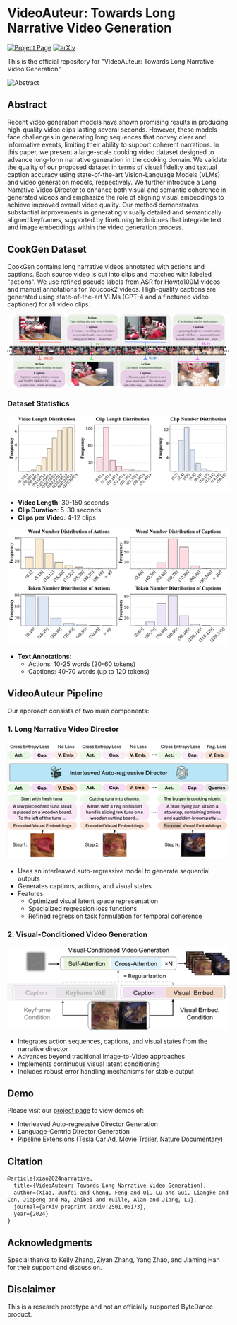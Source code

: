 # VideoAuteur: Towards Long Narrative Video Generation

[![Project Page](https://img.shields.io/badge/Project-Page-green)](https://videoauteur.github.io)
[![arXiv](https://img.shields.io/badge/arXiv-2501.06173-b31b1b)](https://arxiv.org/abs/2501.06173)

This is the official repository for "VideoAuteur: Towards Long Narrative Video Generation"


![Abstract](Figures/abstract/teaser_figure.png)

## Abstract

Recent video generation models have shown promising results in producing high-quality video clips lasting several seconds. However, these models face challenges in generating long sequences that convey clear and informative events, limiting their ability to support coherent narrations. In this paper, we present a large-scale cooking video dataset designed to advance long-form narrative generation in the cooking domain. We validate the quality of our proposed dataset in terms of visual fidelity and textual caption accuracy using state-of-the-art Vision-Language Models (VLMs) and video generation models, respectively. We further introduce a Long Narrative Video Director to enhance both visual and semantic coherence in generated videos and emphasize the role of aligning visual embeddings to achieve improved overall video quality. Our method demonstrates substantial improvements in generating visually detailed and semantically aligned keyframes, supported by finetuning techniques that integrate text and image embeddings within the video generation process.

## CookGen Dataset

CookGen contains long narrative videos annotated with actions and captions. Each source video is cut into clips and matched with labeled "actions". We use refined pseudo labels from ASR for Howto100M videos and manual annotations for Youcook2 videos. High-quality captions are generated using state-of-the-art VLMs (GPT-4 and a finetuned video captioner) for all video clips.

![Dataset Pipeline](Figures/dataset_info/cookgen_dataset.png)

### Dataset Statistics
![Video Statistics](Figures/dataset_info/video_clip_distribution.png)
- **Video Length**: 30-150 seconds
- **Clip Duration**: 5-30 seconds
- **Clips per Video**: 4-12 clips

![Text Statistics](Figures/dataset_info/word_and_token_number_distribution.png)
- **Text Annotations**:
  - Actions: 10-25 words (20-60 tokens)
  - Captions: 40-70 words (up to 120 tokens)

## VideoAuteur Pipeline

Our approach consists of two main components:

### 1. Long Narrative Video Director
![Director Model](Figures/method/interleaved_director/interleaved_model.png)
- Uses an interleaved auto-regressive model to generate sequential outputs
- Generates captions, actions, and visual states
- Features:
  - Optimized visual latent space representation
  - Specialized regression loss functions
  - Refined regression task formulation for temporal coherence

### 2. Visual-Conditioned Video Generation
![Visual Generation](Figures/method/visual_conditioned_video_generation/visual_conditioned_video_generation.png)
- Integrates action sequences, captions, and visual states from the narrative director
- Advances beyond traditional Image-to-Video approaches
- Implements continuous visual latent conditioning
- Includes robust error handling mechanisms for stable output

## Demo

Please visit our [project page](https://videoauteur.github.io) to view demos of:
- Interleaved Auto-regressive Director Generation
- Language-Centric Director Generation
- Pipeline Extensions (Tesla Car Ad, Movie Trailer, Nature Documentary)

## Citation
```
@article{xiao2024narrative,
  title={VideoAuteur: Towards Long Narrative Video Generation},
  author={Xiao, Junfei and Cheng, Feng and Qi, Lu and Gui, Liangke and Cen, Jiepeng and Ma, Zhibei and Yuille, Alan and Jiang, Lu},
  journal={arXiv preprint arXiv:2501.06173},
  year={2024}
}
```

## Acknowledgments

Special thanks to Kelly Zhang, Ziyan Zhang, Yang Zhao, and Jiaming Han for their support and discussion.

## Disclaimer

This is a research prototype and not an officially supported ByteDance product.
